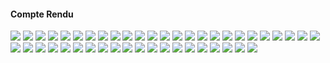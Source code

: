 <h4>Compte Rendu</h4>

<img src="./Screenshots/Img0.png">
<img src="./Screenshots/Img1.png">
<img src="./Screenshots/Img1-1.png">
<img src="./Screenshots/Img1-2.png">
<img src="./Screenshots/Img1-3.png">
<img src="./Screenshots/Img2.png">
<img src="./Screenshots/Img3.png">
<img src="./Screenshots/Img3-1.png">
<img src="./Screenshots/Img3-2.png">
<img src="./Screenshots/Img4.png">
<img src="./Screenshots/Img5.png">
<img src="./Screenshots/Img6.png">
<img src="./Screenshots/Img7.png">
<img src="./Screenshots/Img7-1.png">
<img src="./Screenshots/Img8.png">
<img src="./Screenshots/Img8-1.png">
<img src="./Screenshots/Img9.png">
<img src="./Screenshots/Img9-1.png">
<img src="./Screenshots/Img10.png">
<img src="./Screenshots/Img11.png">
<img src="./Screenshots/Img12.png">
<img src="./Screenshots/Img13.png">
<img src="./Screenshots/Img14.png">
<img src="./Screenshots/Img15.png">
<img src="./Screenshots/Img16.png">
<img src="./Screenshots/Img17.png">
<img src="./Screenshots/Img18.png">
<img src="./Screenshots/Img19.png">
<img src="./Screenshots/Img20.png">
<img src="./Screenshots/Img21.png">
<img src="./Screenshots/Img22.png">
<img src="./Screenshots/Img23.png">
<img src="./Screenshots/Img24.png">
<img src="./Screenshots/Img25.png">
<img src="./Screenshots/Img26.png">
<img src="./Screenshots/Img27.png">
<img src="./Screenshots/Img28.png">
<img src="./Screenshots/Img29.png">
<img src="./Screenshots/Img30.png">
<img src="./Screenshots/Img30-1.png">
<img src="./Screenshots/Img31.png">
<img src="./Screenshots/Img32.png">
<img src="./Screenshots/Img33.png">
<img src="./Screenshots/Img34.png">
<img src="./Screenshots/Img35.png">



